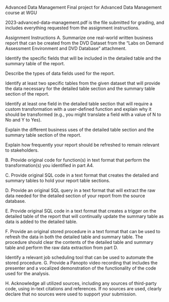 Advanced Data Management
Final project for Advanced Data Management course at WGU

2023-advanced-data-management.pdf is the file submitted for grading, and includes everything requested from the assignment instructions.

Assignment Instructions
A. Summarize one real-world written business report that can be created from the DVD Dataset from the “Labs on Demand Assessment Environment and DVD Database” attachment.

Identify the specific fields that will be included in the detailed table and the summary table of the report.

Describe the types of data fields used for the report.

Identify at least two specific tables from the given dataset that will provide the data necessary for the detailed table section and the summary table section of the report.

Identify at least one field in the detailed table section that will require a custom transformation with a user-defined function and explain why it should be transformed (e.g., you might translate a field with a value of N to No and Y to Yes).

Explain the different business uses of the detailed table section and the summary table section of the report.

Explain how frequently your report should be refreshed to remain relevant to stakeholders.

B. Provide original code for function(s) in text format that perform the transformation(s) you identified in part A4.

C. Provide original SQL code in a text format that creates the detailed and summary tables to hold your report table sections.

D. Provide an original SQL query in a text format that will extract the raw data needed for the detailed section of your report from the source database.

E. Provide original SQL code in a text format that creates a trigger on the detailed table of the report that will continually update the summary table as data is added to the detailed table.

F. Provide an original stored procedure in a text format that can be used to refresh the data in both the detailed table and summary table. The procedure should clear the contents of the detailed table and summary table and perform the raw data extraction from part D.

Identify a relevant job scheduling tool that can be used to automate the stored procedure.
G. Provide a Panopto video recording that includes the presenter and a vocalized demonstration of the functionality of the code used for the analysis.

H. Acknowledge all utilized sources, including any sources of third-party code, using in-text citations and references. If no sources are used, clearly declare that no sources were used to support your submission.
